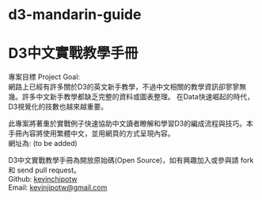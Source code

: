 # d3-mandarin-guide
# D3中文實戰教學手冊

專案目標 Project Goal:  
網路上已經有許多關於D3的英文新手教學，不過中文相關的教學資訊卻寥寥無幾。許多中文新手教學都缺乏完整的資料或圖表整理。
在Data快速崛起的時代，D3視覺化的技數也越來越重要。    

此專案將著重於實戰例子快速協助中文讀者瞭解和學習D3的編成流程與技巧。本手冊內容將使用繁體中文，並用網頁的方式呈現內容。  
網址為: (to be added)

D3中文實戰教學手冊為開放原始碼(Open Source)，如有興趣加入或參與請 fork 和 send pull request。    
Github: <a href="https://github.com/kevinchipotw" target="_blank">kevinchipotw</a>  
Email: kevinjipotw@gmail.com




















